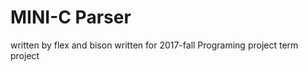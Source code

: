 MINI-C Parser
=========
written by flex and bison
written for 2017-fall Programing project term project
